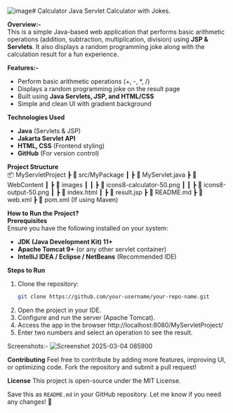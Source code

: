 ![image](https://github.com/user-attachments/assets/87404fb5-b9ed-4737-9ab6-539f37e8d083)# Calculator
Java Servlet Calculator with Jokes.

**Overview:-**  
This is a simple Java-based web application that performs basic arithmetic operations (addition, subtraction, multiplication, division) using **JSP & Servlets**. It also displays a random programming joke along with the calculation result for a fun experience.  

**Features:-**
- Perform basic arithmetic operations (+, -, *, /)  
- Displays a random programming joke on the result page  
- Built using **Java Servlets, JSP, and HTML/CSS**  
- Simple and clean UI with gradient background  

**Technologies Used**  
- **Java** (Servlets & JSP)  
- **Jakarta Servlet API**  
- **HTML, CSS** (Frontend styling)  
- **GitHub** (For version control)  

**Project Structure**  
📦 MyServletProject
┣ 📂 src/MyPackage
┃ ┣ 📜 MyServlet.java
┣ 📂 WebContent
┃ ┣ 📂 images
┃ ┃ ┣ 📜 icons8-calculator-50.png
┃ ┃ ┣ 📜 icons8-output-50.png
┃ ┣ 📜 index.html
┃ ┣ 📜 result.jsp
┣ 📜 README.md
┣ 📜 web.xml
┣ 📜 pom.xml (If using Maven)



**How to Run the Project?**  
**Prerequisites**  
Ensure you have the following installed on your system:  
- **JDK (Java Development Kit) 11+**  
- **Apache Tomcat 9+** (or any other servlet container)  
- **IntelliJ IDEA / Eclipse / NetBeans** (Recommended IDE)  

**Steps to Run**  
1. Clone the repository:  
   ```bash
   git clone https://github.com/your-username/your-repo-name.git
2. Open the project in your IDE.
3. Configure and run the server (Apache Tomcat).
4. Access the app in the browser
   http://localhost:8080/MyServletProject/
5. Enter two numbers and select an operation to see the result.

Screenshots:-
![Screenshot 2025-03-04 085900](https://github.com/user-attachments/assets/8f087581-e417-42c2-93cf-ad644b1c8552)

**Contributing**
Feel free to contribute by adding more features, improving UI, or optimizing code. Fork the repository and submit a pull request!

**License**
This project is open-source under the MIT License.

Save this as `README.md` in your GitHub repository. Let me know if you need any changes! 🚀
